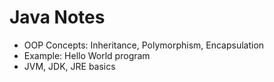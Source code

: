 # Java Notes
- OOP Concepts: Inheritance, Polymorphism, Encapsulation
- Example: Hello World program
- JVM, JDK, JRE basics
